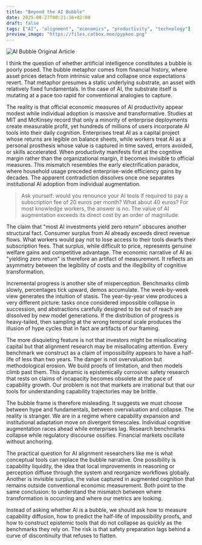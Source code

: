 ```yaml
---
title: "Beyond the AI Bubble"
date: 2025-08-27T00:21:16+02:00
draft: false
tags: ["AI", "alignment", "economics", "productivity", "technology"]
preview_image: "https://files.catbox.moe/pypkeo.png"
---
```


![AI Bubble Original Article](https://evilscript.eu/upload/files/Screenshot_From_2025-08-27_00-36-31.png)

I think the question of whether artificial intelligence constitutes a bubble is poorly posed. The bubble metaphor comes from financial history, where asset prices detach from intrinsic value and collapse once expectations revert. That metaphor presumes a static underlying substrate, an asset with relatively fixed fundamentals. In the case of AI, the substrate itself is mutating at a pace too rapid for conventional analogies to capture.

The reality is that official economic measures of AI productivity appear modest while individual adoption is massive and transformative. Studies at MIT and McKinsey record that only a minority of enterprise deployments create measurable profit, yet hundreds of millions of users incorporate AI tools into their daily cognition. Enterprises treat AI as a capital project whose returns are legible on balance sheets, while workers treat AI as a personal prosthesis whose value is captured in time saved, errors avoided, or skills accelerated. When productivity manifests first at the cognitive margin rather than the organizational margin, it becomes invisible to official measures. This mismatch resembles the early electrification paradox, where household usage preceded enterprise-wide efficiency gains by decades. The apparent contradiction dissolves once one separates institutional AI adoption from individual augmentation.

> Ask yourself: would you renounce your AI tools if required to pay a subscription fee of 20 euros per month? What about 40 euros? For most knowledge workers, the answer is no. The value of AI augmentation exceeds its direct cost by an order of magnitude.

The claim that "most AI investments yield zero return" obscures another structural fact. Consumer surplus from AI already exceeds direct revenue flows. What workers would pay not to lose access to their tools dwarfs their subscription fees. That surplus, while difficult to price, represents genuine welfare gains and competitive advantage. The economic narrative of AI as "yielding zero return" is therefore an artifact of measurement. It reflects an asymmetry between the legibility of costs and the illegibility of cognitive transformation.

Incremental progress is another site of misperception. Benchmarks climb slowly, percentages tick upward, demos accumulate. The week-by-week view generates the intuition of stasis. The year-by-year view produces a very different picture: tasks once considered impossible collapse in succession, and abstractions carefully designed to be out of reach are dissolved by new model generations. If the distribution of progress is heavy-tailed, then sampling at the wrong temporal scale produces the illusion of hype cycles that in fact are artifacts of our framing.

The more disquieting feature is not that investors might be misallocating capital but that alignment research may be misallocating attention. Every benchmark we construct as a claim of impossibility appears to have a half-life of less than two years. The danger is not overvaluation but methodological erosion. We build proofs of limitation, and then models climb past them. This dynamic is epistemically corrosive: safety research that rests on claims of incapacity becomes obsolete at the pace of capability growth. Our problem is not that markets are irrational but that our tools for understanding capability trajectories may be brittle.

The bubble frame is therefore misleading. It suggests we must choose between hype and fundamentals, between overvaluation and collapse. The reality is stranger. We are in a regime where capability expansion and institutional adaptation move on divergent timescales. Individual cognitive augmentation races ahead while enterprises lag. Research benchmarks collapse while regulatory discourse ossifies. Financial markets oscillate without anchoring.

The practical question for AI alignment researchers like me is what conceptual tools can replace the bubble narrative. One possibility is capability liquidity, the idea that local improvements in reasoning or perception diffuse through the system and reorganize workflows globally. Another is invisible surplus, the value captured in augmented cognition that remains outside conventional economic measurement. Both point to the same conclusion: to understand the mismatch between where transformation is occurring and where our metrics are looking.

Instead of asking whether AI is a bubble, we should ask how to measure capability diffusion, how to predict the half-life of impossibility proofs, and how to construct epistemic tools that do not collapse as quickly as the benchmarks they rely on. The risk is that safety preparation lags behind a curve of discontinuity that refuses to flatten.
